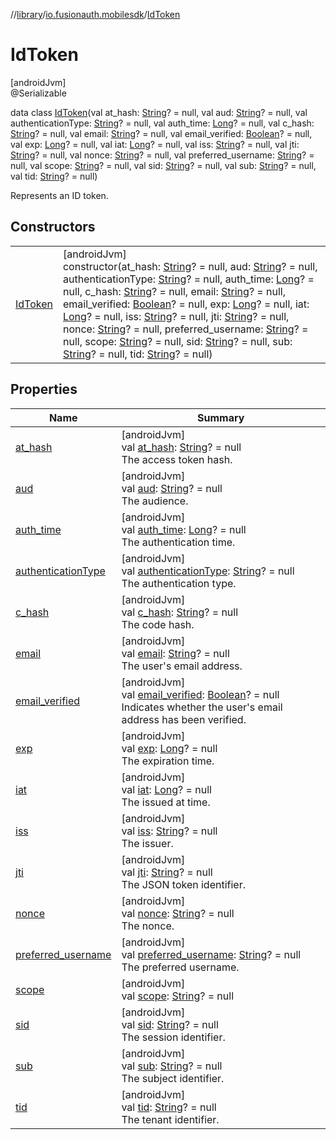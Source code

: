 //[library](../../../index.md)/[io.fusionauth.mobilesdk](../index.md)/[IdToken](index.md)

# IdToken

[androidJvm]\
@Serializable

data class [IdToken](index.md)(val at_hash: [String](https://kotlinlang.org/api/core/kotlin-stdlib/kotlin/-string/index.html)? = null, val aud: [String](https://kotlinlang.org/api/core/kotlin-stdlib/kotlin/-string/index.html)? = null, val authenticationType: [String](https://kotlinlang.org/api/core/kotlin-stdlib/kotlin/-string/index.html)? = null, val auth_time: [Long](https://kotlinlang.org/api/core/kotlin-stdlib/kotlin/-long/index.html)? = null, val c_hash: [String](https://kotlinlang.org/api/core/kotlin-stdlib/kotlin/-string/index.html)? = null, val email: [String](https://kotlinlang.org/api/core/kotlin-stdlib/kotlin/-string/index.html)? = null, val email_verified: [Boolean](https://kotlinlang.org/api/core/kotlin-stdlib/kotlin/-boolean/index.html)? = null, val exp: [Long](https://kotlinlang.org/api/core/kotlin-stdlib/kotlin/-long/index.html)? = null, val iat: [Long](https://kotlinlang.org/api/core/kotlin-stdlib/kotlin/-long/index.html)? = null, val iss: [String](https://kotlinlang.org/api/core/kotlin-stdlib/kotlin/-string/index.html)? = null, val jti: [String](https://kotlinlang.org/api/core/kotlin-stdlib/kotlin/-string/index.html)? = null, val nonce: [String](https://kotlinlang.org/api/core/kotlin-stdlib/kotlin/-string/index.html)? = null, val preferred_username: [String](https://kotlinlang.org/api/core/kotlin-stdlib/kotlin/-string/index.html)? = null, val scope: [String](https://kotlinlang.org/api/core/kotlin-stdlib/kotlin/-string/index.html)? = null, val sid: [String](https://kotlinlang.org/api/core/kotlin-stdlib/kotlin/-string/index.html)? = null, val sub: [String](https://kotlinlang.org/api/core/kotlin-stdlib/kotlin/-string/index.html)? = null, val tid: [String](https://kotlinlang.org/api/core/kotlin-stdlib/kotlin/-string/index.html)? = null)

Represents an ID token.

## Constructors

| | |
|---|---|
| [IdToken](-id-token.md) | [androidJvm]<br>constructor(at_hash: [String](https://kotlinlang.org/api/core/kotlin-stdlib/kotlin/-string/index.html)? = null, aud: [String](https://kotlinlang.org/api/core/kotlin-stdlib/kotlin/-string/index.html)? = null, authenticationType: [String](https://kotlinlang.org/api/core/kotlin-stdlib/kotlin/-string/index.html)? = null, auth_time: [Long](https://kotlinlang.org/api/core/kotlin-stdlib/kotlin/-long/index.html)? = null, c_hash: [String](https://kotlinlang.org/api/core/kotlin-stdlib/kotlin/-string/index.html)? = null, email: [String](https://kotlinlang.org/api/core/kotlin-stdlib/kotlin/-string/index.html)? = null, email_verified: [Boolean](https://kotlinlang.org/api/core/kotlin-stdlib/kotlin/-boolean/index.html)? = null, exp: [Long](https://kotlinlang.org/api/core/kotlin-stdlib/kotlin/-long/index.html)? = null, iat: [Long](https://kotlinlang.org/api/core/kotlin-stdlib/kotlin/-long/index.html)? = null, iss: [String](https://kotlinlang.org/api/core/kotlin-stdlib/kotlin/-string/index.html)? = null, jti: [String](https://kotlinlang.org/api/core/kotlin-stdlib/kotlin/-string/index.html)? = null, nonce: [String](https://kotlinlang.org/api/core/kotlin-stdlib/kotlin/-string/index.html)? = null, preferred_username: [String](https://kotlinlang.org/api/core/kotlin-stdlib/kotlin/-string/index.html)? = null, scope: [String](https://kotlinlang.org/api/core/kotlin-stdlib/kotlin/-string/index.html)? = null, sid: [String](https://kotlinlang.org/api/core/kotlin-stdlib/kotlin/-string/index.html)? = null, sub: [String](https://kotlinlang.org/api/core/kotlin-stdlib/kotlin/-string/index.html)? = null, tid: [String](https://kotlinlang.org/api/core/kotlin-stdlib/kotlin/-string/index.html)? = null) |

## Properties

| Name | Summary |
|---|---|
| [at_hash](at_hash.md) | [androidJvm]<br>val [at_hash](at_hash.md): [String](https://kotlinlang.org/api/core/kotlin-stdlib/kotlin/-string/index.html)? = null<br>The access token hash. |
| [aud](aud.md) | [androidJvm]<br>val [aud](aud.md): [String](https://kotlinlang.org/api/core/kotlin-stdlib/kotlin/-string/index.html)? = null<br>The audience. |
| [auth_time](auth_time.md) | [androidJvm]<br>val [auth_time](auth_time.md): [Long](https://kotlinlang.org/api/core/kotlin-stdlib/kotlin/-long/index.html)? = null<br>The authentication time. |
| [authenticationType](authentication-type.md) | [androidJvm]<br>val [authenticationType](authentication-type.md): [String](https://kotlinlang.org/api/core/kotlin-stdlib/kotlin/-string/index.html)? = null<br>The authentication type. |
| [c_hash](c_hash.md) | [androidJvm]<br>val [c_hash](c_hash.md): [String](https://kotlinlang.org/api/core/kotlin-stdlib/kotlin/-string/index.html)? = null<br>The code hash. |
| [email](email.md) | [androidJvm]<br>val [email](email.md): [String](https://kotlinlang.org/api/core/kotlin-stdlib/kotlin/-string/index.html)? = null<br>The user's email address. |
| [email_verified](email_verified.md) | [androidJvm]<br>val [email_verified](email_verified.md): [Boolean](https://kotlinlang.org/api/core/kotlin-stdlib/kotlin/-boolean/index.html)? = null<br>Indicates whether the user's email address has been verified. |
| [exp](exp.md) | [androidJvm]<br>val [exp](exp.md): [Long](https://kotlinlang.org/api/core/kotlin-stdlib/kotlin/-long/index.html)? = null<br>The expiration time. |
| [iat](iat.md) | [androidJvm]<br>val [iat](iat.md): [Long](https://kotlinlang.org/api/core/kotlin-stdlib/kotlin/-long/index.html)? = null<br>The issued at time. |
| [iss](iss.md) | [androidJvm]<br>val [iss](iss.md): [String](https://kotlinlang.org/api/core/kotlin-stdlib/kotlin/-string/index.html)? = null<br>The issuer. |
| [jti](jti.md) | [androidJvm]<br>val [jti](jti.md): [String](https://kotlinlang.org/api/core/kotlin-stdlib/kotlin/-string/index.html)? = null<br>The JSON token identifier. |
| [nonce](nonce.md) | [androidJvm]<br>val [nonce](nonce.md): [String](https://kotlinlang.org/api/core/kotlin-stdlib/kotlin/-string/index.html)? = null<br>The nonce. |
| [preferred_username](preferred_username.md) | [androidJvm]<br>val [preferred_username](preferred_username.md): [String](https://kotlinlang.org/api/core/kotlin-stdlib/kotlin/-string/index.html)? = null<br>The preferred username. |
| [scope](scope.md) | [androidJvm]<br>val [scope](scope.md): [String](https://kotlinlang.org/api/core/kotlin-stdlib/kotlin/-string/index.html)? = null |
| [sid](sid.md) | [androidJvm]<br>val [sid](sid.md): [String](https://kotlinlang.org/api/core/kotlin-stdlib/kotlin/-string/index.html)? = null<br>The session identifier. |
| [sub](sub.md) | [androidJvm]<br>val [sub](sub.md): [String](https://kotlinlang.org/api/core/kotlin-stdlib/kotlin/-string/index.html)? = null<br>The subject identifier. |
| [tid](tid.md) | [androidJvm]<br>val [tid](tid.md): [String](https://kotlinlang.org/api/core/kotlin-stdlib/kotlin/-string/index.html)? = null<br>The tenant identifier. |